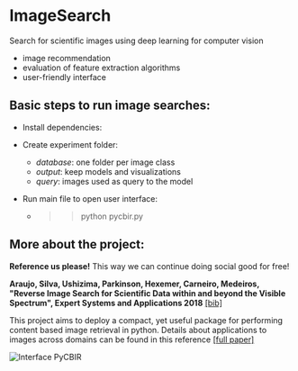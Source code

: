 # ImageSearch
Search for scientific images using deep learning for computer vision
- image recommendation
- evaluation of feature extraction algorithms
- user-friendly interface

## Basic steps to run image searches:

- Install dependencies:

- Create experiment folder:
  - *database*: one folder per image class
  - *output*: keep models and visualizations
  - *query*: images used as query to the model
  
- Run main file to open user interface:
  - >> python pycbir.py  

## More about the project:
**Reference us please!** 
This way we can continue doing social good for free!

**Araujo, Silva, Ushizima, Parkinson, Hexemer, Carneiro, Medeiros, "Reverse Image Search for Scientific Data within and beyond the Visible Spectrum", Expert Systems and Applications 2018** [[bib]](https://dblp.uni-trier.de/pers/hb/u/Ushizima:Daniela)

This project aims to deploy a compact, yet useful package for performing content based image retrieval in python. Details about applications to images across domains can be found in this reference [[full paper]](https://www.researchgate.net/publication/325554753_Reverse_image_search_for_scientific_data_within_and_beyond_the_visible_spectrum/figures?lo=1)

![Interface PyCBIR](https://www.researchgate.net/profile/Daniela_Ushizima/publication/325554753/figure/fig5/AS:645121762680833@1530820422808/pyCBIR-interface-retrieval-options-left-with-feature-extraction-searching-method.ppm)
